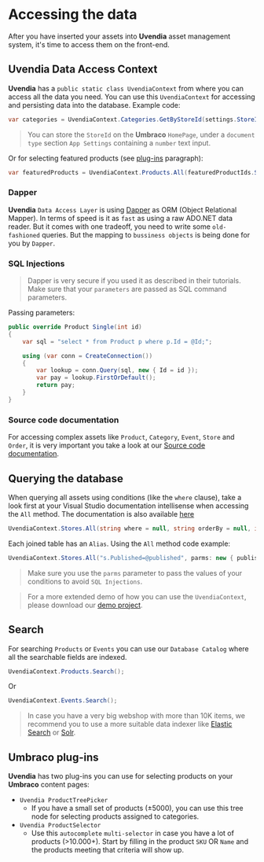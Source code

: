 # Accessing the data
After you have inserted your assets into **Uvendia** asset management system, it's time to access them on the front-end.

## Uvendia Data Access Context
**Uvendia** has a ``public static class UvendiaContext`` from where you can access all the data you need. You can use this ``UvendiaContext`` for accessing and persisting data into the database.
Example code:

```C#
var categories = UvendiaContext.Categories.GetByStoreId(settings.StoreId);
```
> You can store the ``StoreId`` on the **Umbraco** ``HomePage``, under a ``document type`` section ``App Settings`` containing a ``number`` text input.

Or for selecting featured products (see [plug-ins](#umbraco-plug-ins) paragraph):
```C#
var featuredProducts = UvendiaContext.Products.All(featuredProductIds.Split(',').Select(f => long.Parse(f)).ToArray());
```

### Dapper
**Uvendia** ``Data Access Layer`` is using [Dapper](https://github.com/StackExchange/Dapper) as ORM (Object Relational Mapper). In terms of speed is it as ``fast`` as using a raw ADO.NET data reader. But it comes with one tradeoff, you need to write some ``old-fashioned`` queries. But the mapping to ``bussiness objects`` is being done for you by ``Dapper``.

### SQL Injections
> Dapper is very secure if you used it as described in their tutorials. Make sure that your ``parameters`` are passed as SQL command parameters.

Passing parameters:

```C#
public override Product Single(int id)
{
    var sql = "select * from Product p where p.Id = @Id;";

    using (var conn = CreateConnection())
    {
        var lookup = conn.Query(sql, new { Id = id });
        var pay = lookup.FirstOrDefault();
        return pay;
    }
}
```
### Source code documentation
For accessing complex assets like ``Product``, ``Category``, ``Event``, ``Store`` and ``Order``, it is very important you take a look at our [Source code documentation](https://dazzlingstudio.github.io/uvendia/api_docs/_site/api/).

## Querying the database
When querying all assets using conditions (like the ``where`` clause), take a look first at your Visual Studio documentation intellisense when accessing the ``All`` method. The documentation is also available [here](#)

```C#
UvendiaContext.Stores.All(string where = null, string orderBy = null, int top = 0, object parms = null)
```

Each joined table has an ``Alias``.
Using the ``All`` method code example:
```C#
UvendiaContext.Stores.All("s.Published=@published", parms: new { published = true})
```

> Make sure you use the ``parms`` parameter to pass the values of your conditions to avoid ``SQL Injections``.

> For a more extended demo of how you can use the ``UvendiaContext``, please download our [demo project](/webshop/demowebshop.md).

## Search
For searching ``Products`` or ``Events`` you can use our ``Database Catalog`` where all the searchable fields are indexed. 
```C#
UvendiaContext.Products.Search();
```
Or
```C#
UvendiaContext.Events.Search();
```

> In case you have a very big webshop with more than 10K items, we recommend you to use a more suitable data indexer like [Elastic Search](https://www.elastic.co/) or [Solr](https://lucene.apache.org/solr/).

## Umbraco plug-ins
**Uvendia** has two plug-ins you can use for selecting products on your **Umbraco** content pages:

* ``Uvendia ProductTreePicker``
    - If you have a small set of products (±5000), you can use this tree node for selecting products assigned to categories.
* ``Uvendia ProductSelector``
    - Use this ``autocomplete`` ``multi-selector`` in case you have a lot of products (>10.000+). Start by filling in the product ``SKU`` OR ``Name`` and the products meeting that criteria will show up.
 